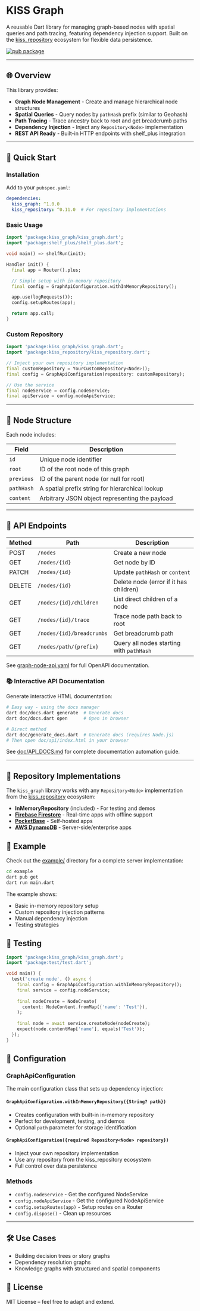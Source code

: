 # KISS Graph

A reusable Dart library for managing graph-based nodes with spatial queries and path tracing, featuring dependency injection support. Built on the [kiss_repository](https://pub.dev/packages/kiss_repository) ecosystem for flexible data persistence.

[![pub package](https://img.shields.io/pub/v/kiss_graph.svg)](https://pub.dev/packages/kiss_graph)

---

## 🌐 Overview

This library provides:

- **Graph Node Management** - Create and manage hierarchical node structures
- **Spatial Queries** - Query nodes by `pathHash` prefix (similar to Geohash)
- **Path Tracing** - Trace ancestry back to root and get breadcrumb paths
- **Dependency Injection** - Inject any `Repository<Node>` implementation
- **REST API Ready** - Built-in HTTP endpoints with shelf_plus integration

---

## 🚀 Quick Start

### Installation

Add to your `pubspec.yaml`:

```yaml
dependencies:
  kiss_graph: ^1.0.0
  kiss_repository: ^0.11.0  # For repository implementations
```

### Basic Usage

```dart
import 'package:kiss_graph/kiss_graph.dart';
import 'package:shelf_plus/shelf_plus.dart';

void main() => shelfRun(init);

Handler init() {
  final app = Router().plus;

  // Simple setup with in-memory repository
  final config = GraphApiConfiguration.withInMemoryRepository();

  app.use(logRequests());
  config.setupRoutes(app);

  return app.call;
}
```

### Custom Repository

```dart
import 'package:kiss_graph/kiss_graph.dart';
import 'package:kiss_repository/kiss_repository.dart';

// Inject your own repository implementation
final customRepository = YourCustomRepository<Node>();
final config = GraphApiConfiguration(repository: customRepository);

// Use the service
final nodeService = config.nodeService;
final apiService = config.nodeApiService;
```

---

## 🧩 Node Structure

Each node includes:

| Field      | Description                                   |
|------------|-----------------------------------------------|
| `id`       | Unique node identifier                        |
| `root`     | ID of the root node of this graph            |
| `previous` | ID of the parent node (or null for root)     |
| `pathHash` | A spatial prefix string for hierarchical lookup |
| `content`  | Arbitrary JSON object representing the payload |

---

## 📖 API Endpoints

| Method | Path                        | Description                              |
|--------|-----------------------------|------------------------------------------|
| POST   | `/nodes`                    | Create a new node                        |
| GET    | `/nodes/{id}`               | Get node by ID                           |
| PATCH  | `/nodes/{id}`               | Update `pathHash` or `content`           |
| DELETE | `/nodes/{id}`               | Delete node (error if it has children)   |
| GET    | `/nodes/{id}/children`      | List direct children of a node           |
| GET    | `/nodes/{id}/trace`         | Trace node path back to root             |
| GET    | `/nodes/{id}/breadcrumbs`   | Get breadcrumb path                      |
| GET    | `/nodes/path/{prefix}`      | Query all nodes starting with `pathHash` |

See [graph-node-api.yaml](./graph-node-api.yaml) for full OpenAPI documentation.

### 📚 Interactive API Documentation

Generate interactive HTML documentation:

```bash
# Easy way - using the docs manager
dart doc/docs.dart generate  # Generate docs
dart doc/docs.dart open      # Open in browser

# Direct method
dart doc/generate_docs.dart  # Generate docs (requires Node.js)
# Then open doc/api/index.html in your browser
```

See [doc/API_DOCS.md](./doc/API_DOCS.md) for complete documentation automation guide.

---

## 🔗 Repository Implementations

The `kiss_graph` library works with any `Repository<Node>` implementation from the [kiss_repository](https://pub.dev/packages/kiss_repository) ecosystem:

- **InMemoryRepository** (included) - For testing and demos
- **[Firebase Firestore](https://github.com/WAMF/kiss_firebase_repository)** - Real-time apps with offline support  
- **[PocketBase](https://github.com/WAMF/kiss_pocketbase_repository)** - Self-hosted apps
- **[AWS DynamoDB](https://github.com/WAMF/kiss_dynamodb_repository)** - Server-side/enterprise apps

## 📁 Example

Check out the [example/](./example/) directory for a complete server implementation:

```bash
cd example
dart pub get
dart run main.dart
```

The example shows:
- Basic in-memory repository setup
- Custom repository injection patterns  
- Manual dependency injection
- Testing strategies

## 🧪 Testing

```dart
import 'package:kiss_graph/kiss_graph.dart';
import 'package:test/test.dart';

void main() {
  test('create node', () async {
    final config = GraphApiConfiguration.withInMemoryRepository();
    final service = config.nodeService;
    
    final nodeCreate = NodeCreate(
      content: NodeContent.fromMap({'name': 'Test'}),
    );
    
    final node = await service.createNode(nodeCreate);
    expect(node.contentMap['name'], equals('Test'));
  });
}
```

## 🔧 Configuration

### GraphApiConfiguration

The main configuration class that sets up dependency injection:

#### `GraphApiConfiguration.withInMemoryRepository({String? path})`
- Creates configuration with built-in in-memory repository
- Perfect for development, testing, and demos
- Optional `path` parameter for storage identification

#### `GraphApiConfiguration({required Repository<Node> repository})`
- Inject your own repository implementation  
- Use any repository from the kiss_repository ecosystem
- Full control over data persistence

### Methods

- `config.nodeService` - Get the configured NodeService
- `config.nodeApiService` - Get the configured NodeApiService  
- `config.setupRoutes(app)` - Setup routes on a Router
- `config.dispose()` - Clean up resources

---


## 🛠 Use Cases

- Building decision trees or story graphs
- Dependency resolution graphs
- Knowledge graphs with structured and spatial components


## 📄 License

MIT License – feel free to adapt and extend.

